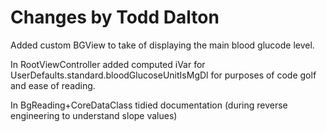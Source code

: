 #  Changes by Todd Dalton

Added custom BGView to take of displaying the main blood glucode level.

In RootViewController added computed iVar for UserDefaults.standard.bloodGlucoseUnitIsMgDl for purposes of code golf and ease of reading.

In BgReading+CoreDataClass tidied documentation (during reverse engineering to understand slope values)

